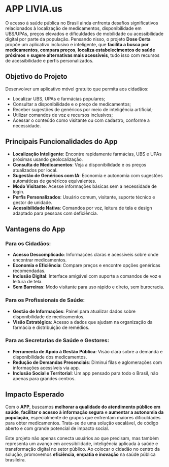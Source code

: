 # APP LIVIA.us

O acesso à saúde pública no Brasil ainda enfrenta desafios significativos relacionados à localização de medicamentos, disponibilidade em UBS/UPAs, preços elevados e dificuldades de mobilidade ou acessibilidade digital por parte da população. Pensando nisso, o projeto **Dose Certa** propõe um aplicativo inclusivo e inteligente, que **facilita a busca por medicamentos**, **compara preços**, **localiza estabelecimentos de saúde próximos** e **sugere alternativas mais acessíveis**, tudo isso com recursos de acessibilidade e perfis personalizados.

## Objetivo do Projeto

Desenvolver um aplicativo móvel gratuito que permita aos cidadãos:
- Localizar UBS, UPAs e farmácias populares;
- Consultar a disponibilidade e o preço de medicamentos;
- Receber sugestões de genéricos por meio de inteligência artificial;
- Utilizar comandos de voz e recursos inclusivos;
- Acessar o conteúdo como visitante ou com cadastro, conforme a necessidade.

## Principais Funcionalidades do App

- **Localização Inteligente**: Encontre rapidamente farmácias, UBS e UPAs próximas usando geolocalização.
- **Consulta de Medicamentos**: Veja a disponibilidade e os preços atualizados por local.
- **Sugestão de Genéricos com IA**: Economia e autonomia com sugestões automáticas de genéricos equivalentes.
- **Modo Visitante**: Acesse informações básicas sem a necessidade de login.
- **Perfis Personalizados**: Usuário comum, visitante, suporte técnico e gestor de unidade.
- **Acessibilidade Nativa**: Comandos por voz, leitura de tela e design adaptado para pessoas com deficiência.

## Vantagens do App 

### Para os Cidadãos:

- **Acesso Descomplicado**: Informações claras e acessíveis sobre onde encontrar medicamentos.
- **Economia e Eficiência**: Compare preços e encontre opções genéricas recomendadas.
- **Inclusão Digital**: Interface amigável com suporte a comandos de voz e leitura de tela.
- **Sem Barreiras**: Modo visitante para uso rápido e direto, sem burocracia.

### Para os Profissionais de Saúde:

- **Gestão de Informações**: Painel para atualizar dados sobre disponibilidade de medicamentos.
- **Visão Estratégica**: Acesso a dados que ajudam na organização da farmácia e distribuição de remédios.

### Para as Secretarias de Saúde e Gestores:

- **Ferramenta de Apoio à Gestão Pública**: Visão clara sobre a demanda e disponibilidade dos medicamentos.
- **Redução de Demandas Presenciais**: Diminui filas e aglomerações com informações acessíveis via app.
- **Inclusão Social e Territorial**: Um app pensado para todo o Brasil, não apenas para grandes centros.

## Impacto Esperado

Com o **APP**, buscamos **melhorar a qualidade do atendimento público em saúde**, **facilitar o acesso à informação segura** e **aumentar a autonomia da população**, especialmente de grupos que enfrentam maiores dificuldades para obter medicamentos. Trata-se de uma solução escalável, de código aberto e com grande potencial de impacto social.

Este projeto não apenas conecta usuários ao que precisam, mas também representa um avanço em acessibilidade, inteligência aplicada à saúde e transformação digital no setor público. Ao colocar o cidadão no centro da solução, promovemos **eficiência, empatia e inovação** na saúde pública brasileira.
